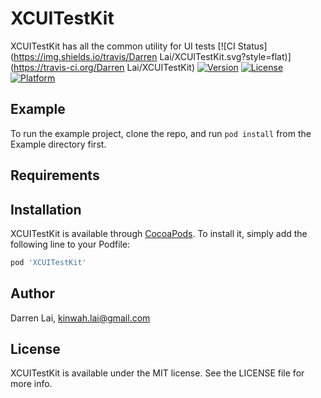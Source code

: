 # XCUITestKit
XCUITestKit has all the common utility for UI tests
[![CI Status](https://img.shields.io/travis/Darren Lai/XCUITestKit.svg?style=flat)](https://travis-ci.org/Darren Lai/XCUITestKit)
[![Version](https://img.shields.io/cocoapods/v/XCUITestKit.svg?style=flat)](https://cocoapods.org/pods/XCUITestKit)
[![License](https://img.shields.io/cocoapods/l/XCUITestKit.svg?style=flat)](https://cocoapods.org/pods/XCUITestKit)
[![Platform](https://img.shields.io/cocoapods/p/XCUITestKit.svg?style=flat)](https://cocoapods.org/pods/XCUITestKit)

## Example

To run the example project, clone the repo, and run `pod install` from the Example directory first.

## Requirements

## Installation

XCUITestKit is available through [CocoaPods](https://cocoapods.org). To install
it, simply add the following line to your Podfile:

```ruby
pod 'XCUITestKit'
```

## Author

Darren Lai, kinwah.lai@gmail.com

## License

XCUITestKit is available under the MIT license. See the LICENSE file for more info.
